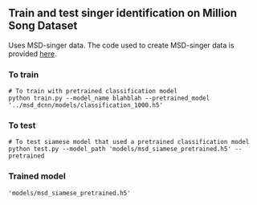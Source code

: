 ## Train and test singer identification on Million Song Dataset 
Uses MSD-singer data. The code used to create MSD-singer data is provided [here](https://github.com/kyungyunlee/MSD-singer).

### To train
```
# To train with pretrained classification model 
python train.py --model_name blahblah --pretrained_model '../msd_dcnn/models/classification_1000.h5'
```

### To test 
```
# To test siamese model that used a pretrained classification model 
python test.py --model_path 'models/msd_siamese_pretrained.h5' --pretrained
```

### Trained model 
`'models/msd_siamese_pretrained.h5'`


